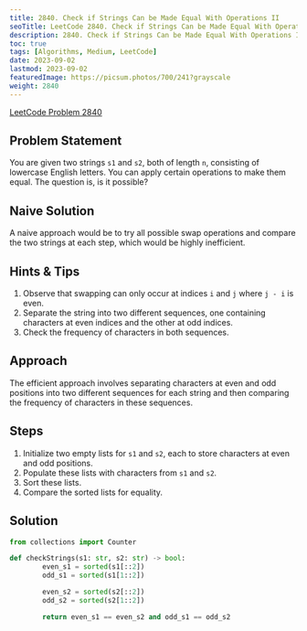 ```yaml
---
title: 2840. Check if Strings Can be Made Equal With Operations II
seoTitle: LeetCode 2840. Check if Strings Can be Made Equal With Operations II | Python Solution and Explanation
description: 2840. Check if Strings Can be Made Equal With Operations II
toc: true
tags: [Algorithms, Medium, LeetCode]
date: 2023-09-02
lastmod: 2023-09-02
featuredImage: https://picsum.photos/700/241?grayscale
weight: 2840
---
```


[LeetCode Problem 2840](https://leetcode.com/problems/check-if-strings-can-be-made-equal-with-operations-ii/)

## Problem Statement

You are given two strings `s1` and `s2`, both of length `n`, consisting of lowercase English letters. You can apply certain operations to make them equal. The question is, is it possible?

## Naive Solution

A naive approach would be to try all possible swap operations and compare the two strings at each step, which would be highly inefficient.

## Hints & Tips

1. Observe that swapping can only occur at indices `i` and `j` where `j - i` is even.
2. Separate the string into two different sequences, one containing characters at even indices and the other at odd indices.
3. Check the frequency of characters in both sequences.

## Approach

The efficient approach involves separating characters at even and odd positions into two different sequences for each string and then comparing the frequency of characters in these sequences.

## Steps

1. Initialize two empty lists for `s1` and `s2`, each to store characters at even and odd positions.
2. Populate these lists with characters from `s1` and `s2`.
3. Sort these lists.
4. Compare the sorted lists for equality.

## Solution

```python
from collections import Counter

def checkStrings(s1: str, s2: str) -> bool:
        even_s1 = sorted(s1[::2])
        odd_s1 = sorted(s1[1::2])

        even_s2 = sorted(s2[::2])
        odd_s2 = sorted(s2[1::2])

        return even_s1 == even_s2 and odd_s1 == odd_s2
```
